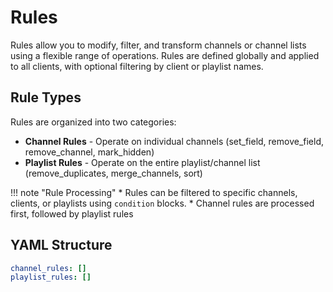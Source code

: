 # Rules

Rules allow you to modify, filter, and transform channels or channel lists using a flexible range of operations. Rules
are defined globally and applied to all clients, with optional filtering by client or playlist names.

## Rule Types

Rules are organized into two categories:

- **Channel Rules** - Operate on individual channels (set_field, remove_field, remove_channel, mark_hidden)
- **Playlist Rules** - Operate on the entire playlist/channel list (remove_duplicates, merge_channels, sort)

!!! note "Rule Processing"
    * Rules can be filtered to specific channels, clients, or playlists using `condition` blocks.
    * Channel rules are processed first, followed by playlist rules

## YAML Structure

```yaml
channel_rules: []
playlist_rules: []
```